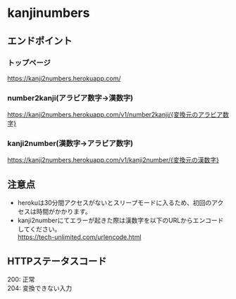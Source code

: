 # kanjinumbers

## エンドポイント
### トップページ 
https://kanji2numbers.herokuapp.com/
### number2kanji(アラビア数字→漢数字)
https://kanji2numbers.herokuapp.com/v1/number2kanji/{変換元のアラビア数字}
### kanji2number(漢数字→アラビア数字)
https://kanji2numbers.herokuapp.com/v1/kanji2number/{変換元の漢数字}

## 注意点
- herokuは30分間アクセスがないとスリープモードに入るため、初回のアクセスは時間がかかります。  
- kanji2numberにてエラーが起きた際は漢数字を以下のURLからエンコードしてください。  
https://tech-unlimited.com/urlencode.html

## HTTPステータスコード
200: 正常  
204: 変換できない入力
